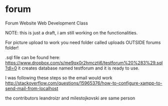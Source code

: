 # forum
Forum Website Web Development Class

NOTE: this is just a draft, i am still working on the functionalities. 

For picture upload to work you need folder called uploads OUTSIDE forums folder!

.sql file can be found here: https://www.dropbox.com/s/me9qx0r2hmcztj6/testforum%20%283%29.sql?dl=0
it creates database named testforum and it is ready to use.


I was following these steps so the email would work http://stackoverflow.com/questions/15965376/how-to-configure-xampp-to-send-mail-from-localhost

the contributors leandroizr and milestojkovski are same person
